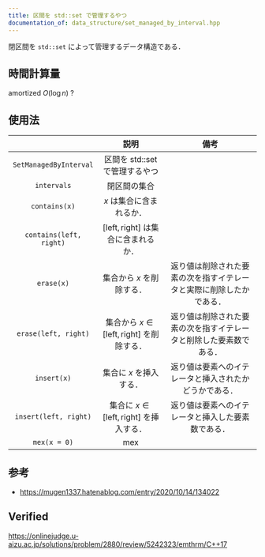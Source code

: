 ```yaml
---
title: 区間を std::set で管理するやつ
documentation_of: data_structure/set_managed_by_interval.hpp
---
```


閉区間を `std::set` によって管理するデータ構造である．


## 時間計算量

amortized $O(\log{n})$ ?


## 使用法

||説明|備考|
|:--:|:--:|:--:|
|`SetManagedByInterval`|区間を std::set で管理するやつ||
|`intervals`|閉区間の集合||
|`contains(x)`|$x$ は集合に含まれるか．||
|`contains(left, right)`|$\lbrack \mathrm{left}, \mathrm{right} \rbrack$ は集合に含まれるか．||
|`erase(x)`|集合から $x$ を削除する．|返り値は削除された要素の次を指すイテレータと実際に削除したかである．|
|`erase(left, right)`|集合から $x \in \lbrack \mathrm{left}, \mathrm{right} \rbrack$ を削除する．|返り値は削除された要素の次を指すイテレータと削除した要素数である．|
|`insert(x)`|集合に $x$ を挿入する．|返り値は要素へのイテレータと挿入されたかどうかである．|
|`insert(left, right)`|集合に $x \in \lbrack \mathrm{left}, \mathrm{right} \rbrack$ を挿入する．|返り値は要素へのイテレータと挿入した要素数である．|
|`mex(x = 0)`|mex||


## 参考

- https://mugen1337.hatenablog.com/entry/2020/10/14/134022


## Verified

https://onlinejudge.u-aizu.ac.jp/solutions/problem/2880/review/5242323/emthrm/C++17
